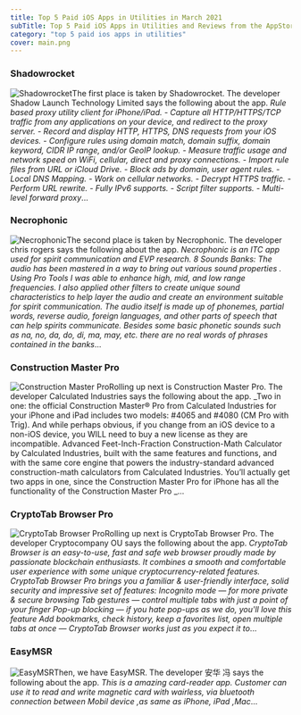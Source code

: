 ```yaml
---
title: Top 5 Paid iOS Apps in Utilities in March 2021
subTitle: Top 5 Paid iOS Apps in Utilities and Reviews from the AppStore in March 2021.
category: "top 5 paid ios apps in utilities"
cover: main.png
---
```


### Shadowrocket

![Shadowrocket](https://is4-ssl.mzstatic.com/image/thumb/Purple124/v4/d9/a6/3e/d9a63e18-df4c-728f-aa67-3b2eefc3bbeb/AppIcon-0-1x_U007emarketing-0-10-0-0-85-220.png/100x100bb.png)The first place is taken by Shadowrocket. The developer Shadow Launch Technology Limited says the following about the app. _Rule based proxy utility client for iPhone/iPad.  - Capture all HTTP/HTTPS/TCP traffic from any applications on your device, and redirect to the proxy server. - Record and display HTTP, HTTPS, DNS requests from your iOS devices. - Configure rules using domain match, domain suffix, domain keyword, CIDR IP range, and/or GeoIP lookup. - Measure traffic usage and network speed on WiFi, cellular, direct and proxy connections. - Import rule files from URL or iCloud Drive. - Block ads by domain, user agent rules. - Local DNS Mapping. - Work on cellular networks. - Decrypt HTTPS traffic. - Perform URL rewrite. - Fully IPv6 supports. - Script filter supports. - Multi-level forward proxy_...

### Necrophonic

![Necrophonic](https://is5-ssl.mzstatic.com/image/thumb/Purple118/v4/a2/01/ac/a201acf4-6129-b8dd-6a3d-9fad284bf752/AppIcon-1x_U007emarketing-0-85-220-0-8.png/100x100bb.png)The second place is taken by Necrophonic. The developer chris rogers says the following about the app. _Necrophonic is an ITC app used for spirit communication and EVP research.  8 Sounds Banks:  The audio has been mastered in a way to bring out various sound properties .  Using Pro Tools I was able to enhance high, mid, and low range frequencies. I also applied  other filters to create unique sound characteristics to help layer the audio and create an  environment suitable for spirit communication.  The audio itself is made up of phonemes,  partial words, reverse audio, foreign languages, and other parts of speech that can help  spirits communicate. Besides some basic phonetic sounds such as na, no, da, do, di, ma, may, etc. there are no real words of phrases contained in the banks_...

### Construction Master Pro

![Construction Master Pro](https://is2-ssl.mzstatic.com/image/thumb/Purple123/v4/42/0d/07/420d07ea-5291-6f52-0758-45b90bb762b4/AppIcon-0-0-1x_U007emarketing-0-0-0-7-0-85-220.png/100x100bb.png)Rolling up next is Construction Master Pro. The developer Calculated Industries says the following about the app. _Two in one: the official Construction Master® Pro from Calculated Industries for your iPhone and iPad includes two models: #4065 and #4080 (CM Pro with Trig).  And while perhaps obvious, if you change from an iOS device to a non-iOS device, you WILL need to buy a new license as they are incompatible.  Advanced Feet-Inch-Fraction Construction-Math Calculator by Calculated Industries, built with the same features and functions, and with the same core engine that powers the industry-standard advanced construction-math calculators from Calculated Industries. You’ll actually get two apps in one, since the Construction Master Pro for iPhone has all the functionality of the Construction Master Pro _...

### CryptoTab Browser Pro

![CryptoTab Browser Pro](https://is1-ssl.mzstatic.com/image/thumb/Purple114/v4/89/ff/18/89ff18ea-a509-2f3e-3b42-623188ac6442/AppIcon-0-0-1x_U007emarketing-0-0-0-6-0-0-sRGB-0-0-0-GLES2_U002c0-512MB-85-220-0-0.png/100x100bb.png)Rolling up next is CryptoTab Browser Pro. The developer Cryptocompany OU says the following about the app. _CryptoTab Browser is an easy-to-use, fast and safe web browser proudly made by passionate blockchain enthusiasts. It combines a smooth and comfortable user experience with some unique cryptocurrency-related features.  CryptoTab Browser Pro brings you a familiar & user-friendly interface, solid security and impressive set of features:  Incognito mode — for more private & secure browsing Tab gestures — control multiple tabs with just a point of your finger Pop-up blocking — if you hate pop-ups as we do, you'll love this feature  Add bookmarks, check history, keep a favorites list, open multiple tabs at once — CryptoTab Browser works just as you expect it to_...

### EasyMSR

![EasyMSR](https://is1-ssl.mzstatic.com/image/thumb/Purple128/v4/0d/3e/95/0d3e950d-efda-4fed-7a11-32a077386f59/AppIcon-1x_U007emarketing-0-85-220-0-4.png/100x100bb.png)Then, we have EasyMSR. The developer 安华 冯 says the following about the app. _This is a amazing card-reader app. Customer can use it to read and write magnetic card with wairless,  via bluetooth connection between  Mobil device ,as same as iPhone, iPad ,Mac_...

